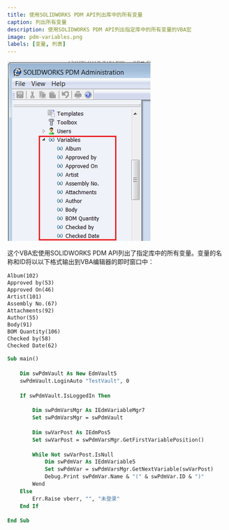 ```yaml
---
title: 使用SOLIDWORKS PDM API列出库中的所有变量
caption: 列出所有变量
description: 使用SOLIDWORKS PDM API列出指定库中的所有变量的VBA宏
image: pdm-variables.png
labels: [变量, 列表]
---
```

![PDM变量列表SOLIDWORKS PDM管理面板](pdm-variables.png)

这个VBA宏使用SOLIDWORKS PDM API列出了指定库中的所有变量。变量的名称和ID将以以下格式输出到VBA编辑器的即时窗口中：

~~~
Album(102)
Approved by(53)
Approved On(46)
Artist(101)
Assembly No.(67)
Attachments(92)
Author(55)
Body(91)
BOM Quantity(106)
Checked by(58)
Checked Date(62)
~~~

~~~ vb
Sub main()

    Dim swPdmVault As New EdmVault5
    swPdmVault.LoginAuto "TestVault", 0
    
    If swPdmVault.IsLoggedIn Then
        
        Dim swPdmVarsMgr As IEdmVariableMgr7
        Set swPdmVarsMgr = swPdmVault
        
        Dim swVarPost As IEdmPos5
        Set swVarPost = swPdmVarsMgr.GetFirstVariablePosition()
        
        While Not swVarPost.IsNull
            Dim swPdmVar As IEdmVariable5
            Set swPdmVar = swPdmVarsMgr.GetNextVariable(swVarPost)
            Debug.Print swPdmVar.Name & "(" & swPdmVar.ID & ")"
        Wend
    Else
        Err.Raise vberr, "", "未登录"
    End If

End Sub
~~~